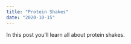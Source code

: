 ```yaml
---
title: "Protein Shakes"
date: "2020-10-15"
---
```


In this post you'll learn all about protein shakes.